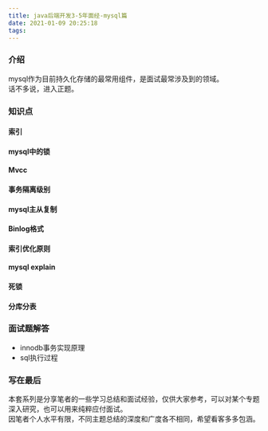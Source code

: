 ```yaml
---
title: java后端开发3-5年面经-mysql篇
date: 2021-01-09 20:25:18
tags:
---
```

### 介绍
mysql作为目前持久化存储的最常用组件，是面试最常涉及到的领域。
<br>
话不多说，进入正题。

### 知识点
#### 索引
#### mysql中的锁
#### Mvcc
#### 事务隔离级别
#### mysql主从复制
#### Binlog格式
#### 索引优化原则
#### mysql explain
#### 死锁
#### 分库分表

### 面试题解答
- innodb事务实现原理
- sql执行过程

### 写在最后
本套系列是分享笔者的一些学习总结和面试经验，仅供大家参考，可以对某个专题深入研究，也可以用来纯粹应付面试。
<br>
因笔者个人水平有限，不同主题总结的深度和广度各不相同，希望看客多多包涵。
